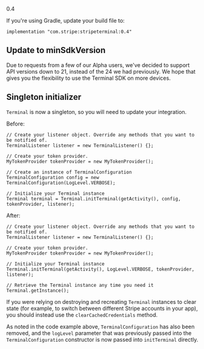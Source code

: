 0.4

If you're using Gradle, update your build file to:

```
implementation "com.stripe:stripeterminal:0.4"
```

## Update to minSdkVersion

Due to requests from a few of our Alpha users, we've decided to support API versions down to 21, instead of the 24 we had previously. We hope that gives you the flexibility to use the Terminal SDK on more devices.

## Singleton initializer

`Terminal` is now a singleton, so you will need to update your integration.

Before:
```
// Create your listener object. Override any methods that you want to be notified of.
TerminalListener listener = new TerminalListener() {};

// Create your token provider.
MyTokenProvider tokenProvider = new MyTokenProvider();

// Create an instance of TerminalConfiguration
TerminalConfiguration config = new TerminalConfiguration(LogLevel.VERBOSE);

// Initialize your Terminal instance
Terminal terminal = Terminal.initTerminal(getActivity(), config, tokenProvider, listener);
```

After:
```
// Create your listener object. Override any methods that you want to be notified of.
TerminalListener listener = new TerminalListener() {};

// Create your token provider.
MyTokenProvider tokenProvider = new MyTokenProvider();

// Initialize your Terminal instance
Terminal.initTerminal(getActivity(), LogLevel.VERBOSE, tokenProvider, listener);

// Retrieve the Terminal instance any time you need it
Terminal.getInstance();
```

If you were relying on destroying and recreating `Terminal` instances to clear state (for example, to switch between different Stripe accounts in your app), you should instead use the `clearCachedCredentials` method.

As noted in the code example above, `TerminalConfiguration` has also been removed, and the `logLevel` parameter that was previously passed into the `TerminalConfiguration` constructor is now passed into `initTerminal` directly.



